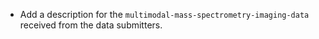 - Add a description for the `multimodal-mass-spectrometry-imaging-data` received from the data submitters.